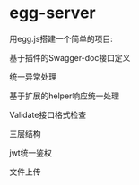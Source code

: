 # egg-server
用egg.js搭建一个简单的项目:

基于插件的Swagger-doc接口定义

统一异常处理

基于扩展的helper响应统一处理

Validate接口格式检查

三层结构

jwt统一鉴权

文件上传
